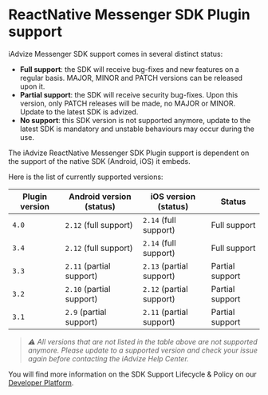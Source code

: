 # ReactNative Messenger SDK Plugin support

iAdvize Messenger SDK support comes in several distinct status:

- **Full support**: the SDK will receive bug-fixes and new features on a regular basis. MAJOR, MINOR and PATCH versions can be released upon it.
- **Partial support**: the SDK will receive security bug-fixes. Upon this version, only PATCH releases will be made, no MAJOR or MINOR. Update to the latest SDK is advized.
- **No support**: this SDK version is not supported anymore, update to the latest SDK is mandatory and unstable behaviours may occur during the use.

The iAdvize ReactNative Messenger SDK Plugin support is dependent on the support of the native SDK (Android, iOS) it embeds.

Here is the list of currently supported versions:

| Plugin version | Android version (status) | iOS version (status)     | Status          |
| -------------- | ------------------------ | ------------------------ | --------------- |
| `4.0`          | `2.12` (full support)    | `2.14` (full support)    | Full support    |
| `3.4`          | `2.12` (full support)    | `2.14` (full support)    | Full support    |
| `3.3`          | `2.11` (partial support) | `2.13` (partial support) | Partial support |
| `3.2`          | `2.10` (partial support) | `2.12` (partial support) | Partial support |
| `3.1`          | `2.9` (partial support)  | `2.11` (partial support) | Partial support |

> *⚠️ All versions that are not listed in the table above are not supported anymore. Please update to a supported version and check your issue again before contacting the iAdvize Help Center.*

You will find more information on the SDK Support Lifecycle & Policy on our [Developer Platform](https://developers.iadvize.com/documentation/mobile-sdk#%F0%9F%A4%9D-support-policy).
